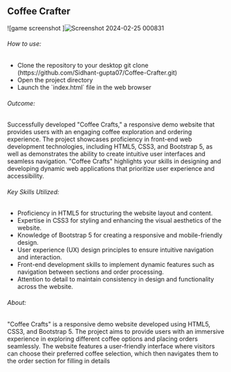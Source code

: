 <h2>Coffee Crafter</h2>

![game screenshot ]![Screenshot 2024-02-25 000831](https://github.com/Sidhant-gupta07/Cofee-Crafter/assets/133968577/fcf2dadd-407f-41b8-9174-eae9181f9f61)


 <div>
   <h6> How to use:</h6>
   <ul>
     <li>Clone the repository to your desktop
     git clone (https://github.com/Sidhant-gupta07/Coffee-Crafter.git)
     </li>
     <li>Open the project directory</li>
     <li>Launch the `index.html` file in the web browser </li>
   </ul>
 </div>

<div>
   <h6> Outcome:</h6>
   <p>Successfully developed "Coffee Crafts," a responsive demo website that provides users with an engaging coffee exploration and ordering experience. The project showcases proficiency in front-end web development technologies, including HTML5, CSS3, and Bootstrap 5, as well as demonstrates the ability to create intuitive user interfaces and seamless navigation. "Coffee Crafts" highlights your skills in designing and developing dynamic web applications that prioritize user experience and accessibility.</p>
 </div>
 
 <div>
  <h6> Key Skills Utilized:</h6>
  <ul>
   <li>Proficiency in HTML5 for structuring the website layout and content.</li>
   <li>Expertise in CSS3 for styling and enhancing the visual aesthetics of the website.</li>
   <li>Knowledge of Bootstrap 5 for creating a responsive and mobile-friendly design.</li>
   <li>User experience (UX) design principles to ensure intuitive navigation and interaction.</li>
   <li>Front-end development skills to implement dynamic features such as navigation between sections and order processing.</li>
   <li>Attention to detail to maintain consistency in design and functionality across the website.</li>
  </ul>
 </div>
 
 <h6>About:</h6>
 <p>"Coffee Crafts" is a responsive demo website developed using HTML5, CSS3, and Bootstrap 5. The project aims to provide users with an immersive experience in exploring different coffee options and placing orders seamlessly. The website features a user-friendly interface where visitors can choose their preferred coffee selection, which then navigates them to the order section for filling in details</p>
